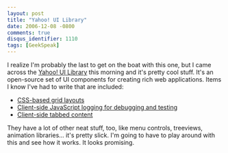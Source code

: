 ```yaml
---
layout: post
title: "Yahoo! UI Library"
date: 2006-12-08 -0800
comments: true
disqus_identifier: 1110
tags: [GeekSpeak]
---
```

I realize I'm probably the last to get on the boat with this one, but I
came across the [Yahoo! UI Library](http://developer.yahoo.com/yui/)
this morning and it's pretty cool stuff. It's an open-source set of UI
components for creating rich web applications. Items I know I've had to
write that are included:

-   [CSS-based grid layouts](http://developer.yahoo.com/yui/grids/)
-   [Client-side JavaScript logging for debugging and
    testing](http://developer.yahoo.com/yui/logger/)
-   [Client-side tabbed
    content](http://developer.yahoo.com/yui/tabview/)


 They have a lot of other neat stuff, too, like menu controls,
treeviews, animation libraries... it's pretty slick. I'm going to have
to play around with this and see how it works. It looks promising.
